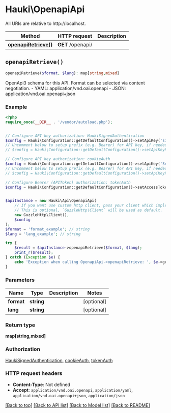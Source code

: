 # Hauki\OpenapiApi

All URIs are relative to http://localhost.

Method | HTTP request | Description
------------- | ------------- | -------------
[**openapiRetrieve()**](OpenapiApi.md#openapiRetrieve) | **GET** /openapi/ | 


## `openapiRetrieve()`

```php
openapiRetrieve($format, $lang): map[string,mixed]
```



OpenApi3 schema for this API. Format can be selected via content negotiation.  - YAML: application/vnd.oai.openapi - JSON: application/vnd.oai.openapi+json

### Example

```php
<?php
require_once(__DIR__ . '/vendor/autoload.php');


// Configure API key authorization: HaukiSignedAuthentication
$config = Hauki\Configuration::getDefaultConfiguration()->setApiKey('signature', 'YOUR_API_KEY');
// Uncomment below to setup prefix (e.g. Bearer) for API key, if needed
// $config = Hauki\Configuration::getDefaultConfiguration()->setApiKeyPrefix('signature', 'Bearer');

// Configure API key authorization: cookieAuth
$config = Hauki\Configuration::getDefaultConfiguration()->setApiKey('Session', 'YOUR_API_KEY');
// Uncomment below to setup prefix (e.g. Bearer) for API key, if needed
// $config = Hauki\Configuration::getDefaultConfiguration()->setApiKeyPrefix('Session', 'Bearer');

// Configure Bearer (APIToken) authorization: tokenAuth
$config = Hauki\Configuration::getDefaultConfiguration()->setAccessToken('YOUR_ACCESS_TOKEN');


$apiInstance = new Hauki\Api\OpenapiApi(
    // If you want use custom http client, pass your client which implements `GuzzleHttp\ClientInterface`.
    // This is optional, `GuzzleHttp\Client` will be used as default.
    new GuzzleHttp\Client(),
    $config
);
$format = 'format_example'; // string
$lang = 'lang_example'; // string

try {
    $result = $apiInstance->openapiRetrieve($format, $lang);
    print_r($result);
} catch (Exception $e) {
    echo 'Exception when calling OpenapiApi->openapiRetrieve: ', $e->getMessage(), PHP_EOL;
}
```

### Parameters

Name | Type | Description  | Notes
------------- | ------------- | ------------- | -------------
 **format** | **string**|  | [optional]
 **lang** | **string**|  | [optional]

### Return type

**map[string,mixed]**

### Authorization

[HaukiSignedAuthentication](../../README.md#HaukiSignedAuthentication), [cookieAuth](../../README.md#cookieAuth), [tokenAuth](../../README.md#tokenAuth)

### HTTP request headers

- **Content-Type**: Not defined
- **Accept**: `application/vnd.oai.openapi`, `application/yaml`, `application/vnd.oai.openapi+json`, `application/json`

[[Back to top]](#) [[Back to API list]](../../README.md#endpoints)
[[Back to Model list]](../../README.md#models)
[[Back to README]](../../README.md)
